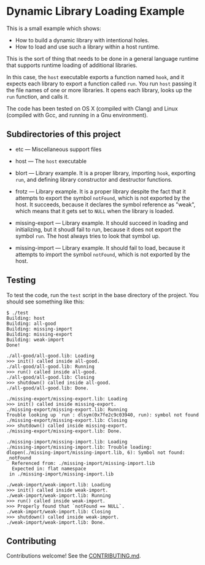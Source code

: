 Dynamic Library Loading Example
===============================

This is a small example which shows:

* How to build a dynamic library with intentional holes.
* How to load and use such a library within a host runtime.

This is the sort of thing that needs to be done in a general
language runtime that supports runtime loading of additional
libraries.

In this case, the `host` executable exports a function named
`hook`, and it expects each library to export a function called
`run`. You run `host` passing it the file names of one or more
libraries. It opens each library, looks up the `run` function,
and calls it.

The code has been tested on OS X (compiled with Clang) and
Linux (compiled with Gcc, and running in a Gnu environment).

Subdirectories of this project
------------------------------

* etc &mdash; Miscellaneous support files

* host &mdash; The `host` executable

* blort &mdash; Library example. It is a proper library, importing `hook`,
  exporting `run`, and defining library constructor and destructor functions.

* frotz &mdash; Library example. It is a proper library despite the fact
  that it attempts to export the symbol `notFound`, which is not exported
  by the host. It succeeds, because it declares the symbol reference as
  "weak", which means that it gets set to `NULL` when the library is loaded.

* missing-export &mdash; Library example. It should succeed in loading
  and initializing, but it shoudl fail to run, because it does not export
  the symbol `run`. The host always tries to look that symbol up.

* missing-import &mdash; Library example. It should fail to load, because it
  attempts to import the symbol `notFound`, which is not exported by the
  host.

Testing
-------

To test the code, run the `test` script in the base directory of
the project. You should see something like this:

```
$ ./test
Building: host
Building: all-good
Building: missing-import
Building: missing-export
Building: weak-import
Done!

./all-good/all-good.lib: Loading
>>> init() called inside all-good.
./all-good/all-good.lib: Running
>>> run() called inside all-good.
./all-good/all-good.lib: Closing
>>> shutdown() called inside all-good.
./all-good/all-good.lib: Done.

./missing-export/missing-export.lib: Loading
>>> init() called inside missing-export.
./missing-export/missing-export.lib: Running
Trouble looking up `run`: dlsym(0x7fe2c9c03940, run): symbol not found
./missing-export/missing-export.lib: Closing
>>> shutdown() called inside missing-export.
./missing-export/missing-export.lib: Done.

./missing-import/missing-import.lib: Loading
./missing-import/missing-import.lib: Trouble loading: dlopen(./missing-import/missing-import.lib, 6): Symbol not found: _notFound
  Referenced from: ./missing-import/missing-import.lib
  Expected in: flat namespace
 in ./missing-import/missing-import.lib

./weak-import/weak-import.lib: Loading
>>> init() called inside weak-import.
./weak-import/weak-import.lib: Running
>>> run() called inside weak-import.
>>> Properly found that `notFound == NULL`.
./weak-import/weak-import.lib: Closing
>>> shutdown() called inside weak-import.
./weak-import/weak-import.lib: Done.
```

Contributing
------------

Contributions welcome! See the [CONTRIBUTING.md](guidelines).
